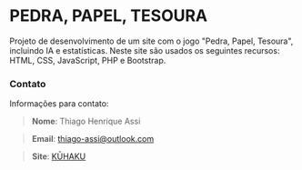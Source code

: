 # PEDRA, PAPEL, TESOURA

Projeto de desenvolvimento de um site com o jogo "Pedra, Papel, Tesoura", incluindo IA e estatísticas. Neste site são usados os seguintes recursos: HTML, CSS, JavaScript, PHP e Bootstrap.

### Contato
Informações para contato:
> **Nome**: Thiago Henrique Assi

> **Email**: thiago-assi@outlook.com

> **Site**: [KŪHAKU](https://thiago-assi.000webhostapp.com/)
